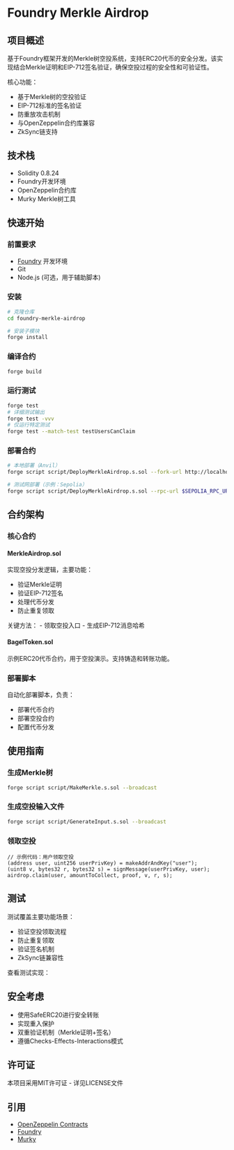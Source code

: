 # Foundry Merkle Airdrop

## 项目概述

基于Foundry框架开发的Merkle树空投系统，支持ERC20代币的安全分发。该实现结合Merkle证明和EIP-712签名验证，确保空投过程的安全性和可验证性。

核心功能：
- 基于Merkle树的空投验证
- EIP-712标准的签名验证
- 防重放攻击机制
- 与OpenZeppelin合约库兼容
- ZkSync链支持

## 技术栈
- Solidity 0.8.24
- Foundry开发环境
- OpenZeppelin合约库
- Murky Merkle树工具

## 快速开始

### 前置要求
- [Foundry](https://book.getfoundry.sh/getting-started/installation) 开发环境
- Git
- Node.js (可选，用于辅助脚本)

### 安装

```bash
# 克隆仓库
cd foundry-merkle-airdrop

# 安装子模块
forge install
```

### 编译合约

```bash
forge build
```

### 运行测试

```bash
forge test
# 详细测试输出
forge test -vvv
# 仅运行特定测试
forge test --match-test testUsersCanClaim
```

### 部署合约

```bash
# 本地部署（Anvil）
forge script script/DeployMerkleAirdrop.s.sol --fork-url http://localhost:8545 --broadcast

# 测试网部署（示例：Sepolia）
forge script script/DeployMerkleAirdrop.s.sol --rpc-url $SEPOLIA_RPC_URL --private-key $PRIVATE_KEY --broadcast
```

## 合约架构

### 核心合约

#### MerkleAirdrop.sol
<mcfile name="MerkleAirdrop.sol" path="src/MerkleAirdrop.sol"></mcfile>

实现空投分发逻辑，主要功能：
- 验证Merkle证明
- 验证EIP-712签名
- 处理代币分发
- 防止重复领取

关键方法：
<mcsymbol name="claim" filename="MerkleAirdrop.sol" path="src/MerkleAirdrop.sol" startline="32" type="function"></mcsymbol> - 领取空投入口
<mcsymbol name="getMessageHash" filename="MerkleAirdrop.sol" path="src/MerkleAirdrop.sol" startline="52" type="function"></mcsymbol> - 生成EIP-712消息哈希

#### BagelToken.sol
<mcfile name="BagelToken.sol" path="src/BagelToken.sol"></mcfile>

示例ERC20代币合约，用于空投演示。支持铸造和转账功能。

### 部署脚本

<mcfile name="DeployMerkleAirdrop.s.sol" path="script/DeployMerkleAirdrop.s.sol"></mcfile>
自动化部署脚本，负责：
- 部署代币合约
- 部署空投合约
- 配置代币分发

## 使用指南

### 生成Merkle树

```bash
forge script script/MakeMerkle.s.sol --broadcast
```

### 生成空投输入文件

```bash
forge script script/GenerateInput.s.sol --broadcast
```

### 领取空投

```solidity
// 示例代码：用户领取空投
(address user, uint256 userPrivKey) = makeAddrAndKey("user");
(uint8 v, bytes32 r, bytes32 s) = signMessage(userPrivKey, user);
airdrop.claim(user, amountToCollect, proof, v, r, s);
```

## 测试

测试覆盖主要功能场景：
- 验证空投领取流程
- 防止重复领取
- 验证签名机制
- ZkSync链兼容性

查看测试实现：<mcfile name="MerkleAirdrop.t.sol" path="test/MerkleAirdrop.t.sol"></mcfile>

## 安全考虑
- 使用SafeERC20进行安全转账
- 实现重入保护
- 双重验证机制（Merkle证明+签名）
- 遵循Checks-Effects-Interactions模式

## 许可证
本项目采用MIT许可证 - 详见LICENSE文件

## 引用
- [OpenZeppelin Contracts](https://github.com/OpenZeppelin/openzeppelin-contracts)
- [Foundry](https://github.com/foundry-rs/foundry)
- [Murky](https://github.com/dmfxyz/murky)